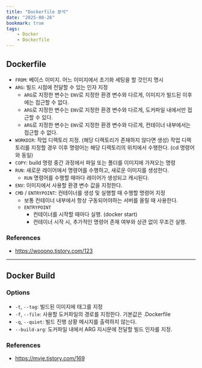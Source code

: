 ```yaml
---
title: "Dockerfile 분석"
date: "2025-08-26"
bookmark: true
tags:
    - Docker
    - Dockerfile
---
```


## Dockerfile

- `FROM`: 베이스 이미지. 어느 이미지에서 초기화 세팅을 할 것인지 명시
- `ARG`: 빌드 시점에 전달할 수 있는 인자 지정
  - `ARG`로 지정한 변수는 `ENV`로 지정한 환경 변수와 다르게, 이미지가 빌드된 이후에는 접근할 수 없다.
  - `ARG`로 지정한 변수는 `ENV`로 지정한 환경 변수와 다르게, 도커파일 내에서만 접근할 수 있다.
  - `ARG`로 지정한 변수는 `ENV`로 지정한 환경 변수와 다르게, 컨테이너 내부에서는 접근할 수 없다.
- `WORKDIR`: 작업 디렉토리 지정. (해당 디렉토리가 존재하지 않다면 생성)
작업 디렉토리를 지정할 경우 이후 명령어는 해당 디렉토리의 위치에서 수행한다. (cd 명령어와 동일)
- `COPY`: build 명령 중간 과정에서 파일 또는 폴더를 이미지에 가져오는 명령
- `RUN`: 새로운 레이어에서 명령어를 수행하고, 새로운 이미지를 생성한다.
  - `RUN` 명령어를 수행할 때마다 레이어가 생성되고 캐시된다.
- `ENV`: 이미지에서 사용할 환경 변수 값을 지정한다.
- `CMD` / `ENTRYPOINT`: 컨테이너를 생성 및 실행할 때 수행할 명령어 지정
  - 보통 컨테이너 내부에서 항상 구동되어야하는 서버를 올릴 때 사용한다.
  - `ENTRYPOINT`
    - 컨테이너를 시작할 때마다 실행. (docker start)
    - 컨테이너 시작 시, 추가적인 명령어 존재 여부와 상관 없이 무조건 실행.

### References

- <https://wooono.tistory.com/123>

---

## Docker Build

### Options

- `-t`, `--tag`: 빌드된 이미지에 태그를 지정
- `-f`, `--file`: 사용할 도커파일의 경로를 지정한다. 기본값은 .Dockerfile
- `-q`, `--quiet`: 빌드 진행 상황 메시지를 출력하지 않는다.
- `--build-arg`: 도커파일 내에서 ARG 지시문에 전달할 빌드 인자를 지정.

### References

- <https://mvje.tistory.com/169>
